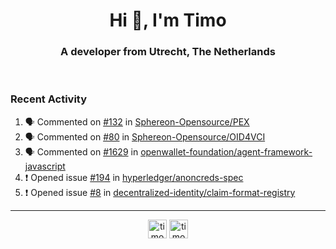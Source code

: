 <h1 align="center">Hi 👋, I'm Timo</h1>
<h3 align="center">A developer from Utrecht, The Netherlands</h3>
<br/>
<!-- https://github.com/rahuldkjain/github-profile-readme-generator --!>

<!--  <p align="left"><img src="https://github-readme-stats.vercel.app/api?username=timoglastra&show_icons=true&count_private=true&" alt="timoglastra" /></p> --!>

<!--
Github language stats
<p align="left"><img src="https://github-readme-stats.vercel.app/api/top-langs/?username=timoglastra&layout=compact" alt="timoglastra" /><p>
-->

<!-- Codestats language stats -->
<!-- <p align="left"><img src="https://codestats-readme.vercel.app/api/top-langs/?username=timoglastra&layout=compact&language_count=12" alt="timoglastra" /><p>    --!>
  
<h3>Recent Activity</h3>

<!--START_SECTION:activity-->
1. 🗣 Commented on [#132](https://github.com/Sphereon-Opensource/PEX/pull/132#issuecomment-1868222571) in [Sphereon-Opensource/PEX](https://github.com/Sphereon-Opensource/PEX)
2. 🗣 Commented on [#80](https://github.com/Sphereon-Opensource/OID4VCI/pull/80#issuecomment-1868221615) in [Sphereon-Opensource/OID4VCI](https://github.com/Sphereon-Opensource/OID4VCI)
3. 🗣 Commented on [#1629](https://github.com/openwallet-foundation/agent-framework-javascript/pull/1629#issuecomment-1867828208) in [openwallet-foundation/agent-framework-javascript](https://github.com/openwallet-foundation/agent-framework-javascript)
4. ❗ Opened issue [#194](https://github.com/hyperledger/anoncreds-spec/issues/194) in [hyperledger/anoncreds-spec](https://github.com/hyperledger/anoncreds-spec)
5. ❗ Opened issue [#8](https://github.com/decentralized-identity/claim-format-registry/issues/8) in [decentralized-identity/claim-format-registry](https://github.com/decentralized-identity/claim-format-registry)
<!--END_SECTION:activity-->

---

<p align="center">
<a href="https://twitter.com/timoglastra" target="blank"><img align="center" src="https://cdn.jsdelivr.net/npm/simple-icons@3.0.1/icons/twitter.svg" alt="timoglastra" height="30" width="30" /></a>
<a href="https://linkedin.com/in/timoglastra" target="blank"><img align="center" src="https://cdn.jsdelivr.net/npm/simple-icons@3.0.1/icons/linkedin.svg" alt="timoglastra" height="30" width="30" /></a>
</p>



